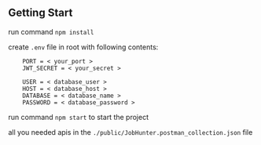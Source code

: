 ## Getting Start

run command `npm install`

create `.env` file in root with following contents:

```shell
    PORT = < your_port >
    JWT_SECRET = < your_secret >

    USER = < database_user >
    HOST = < database_host >
    DATABASE = < database_name >
    PASSWORD = < database_password >
```

run command `npm start` to start the project

all you needed apis in the `./public/JobHunter.postman_collection.json` file
